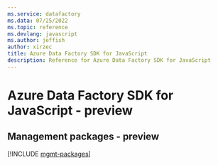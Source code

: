 ```yaml
---
ms.service: datafactory
ms.data: 07/25/2022
ms.topic: reference
ms.devlang: javascript
ms.author: jeffish
author: xirzec
title: Azure Data Factory SDK for JavaScript
description: Reference for Azure Data Factory SDK for JavaScript
---
```

# Azure Data Factory SDK for JavaScript - preview

## Management packages - preview
[!INCLUDE [mgmt-packages](data-factory-mgmt-index.md)]